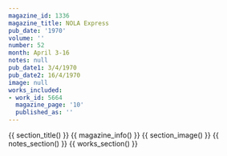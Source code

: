 ```yaml
---
magazine_id: 1336
magazine_title: NOLA Express
pub_date: '1970'
volume: ''
number: 52
month: April 3-16
notes: null
pub_date1: 3/4/1970
pub_date2: 16/4/1970
image: null
works_included:
- work_id: 5664
  magazine_page: '10'
  published_as: ''
---
```


{{ section_title() }}
{{ magazine_info() }}
{{ section_image() }}
{{ notes_section() }}
{{ works_section() }}
